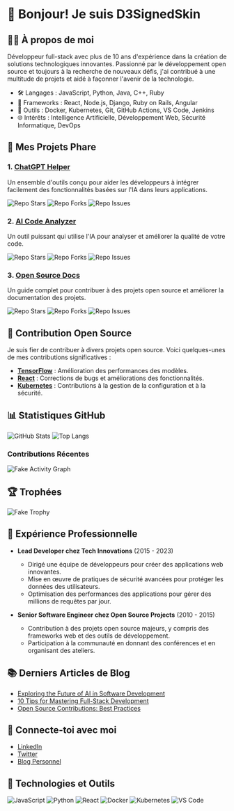 # 👋 Bonjour! Je suis D3SignedSkin

## 🧑‍💻 À propos de moi

Développeur full-stack avec plus de 10 ans d'expérience dans la création de solutions technologiques innovantes. Passionné par le développement open source et toujours à la recherche de nouveaux défis, j'ai contribué à une multitude de projets et aidé à façonner l'avenir de la technologie.

- 🛠️ Langages : JavaScript, Python, Java, C++, Ruby
- 🚀 Frameworks : React, Node.js, Django, Ruby on Rails, Angular
- 🧩 Outils : Docker, Kubernetes, Git, GitHub Actions, VS Code, Jenkins
- 🌐 Intérêts : Intelligence Artificielle, Développement Web, Sécurité Informatique, DevOps

## 🌟 Mes Projets Phare

### 1. **[ChatGPT Helper](https://github.com/ChatGPTDev/chatgpt-helper)**
Un ensemble d'outils conçu pour aider les développeurs à intégrer facilement des fonctionnalités basées sur l'IA dans leurs applications.

![Repo Stars](https://img.shields.io/badge/Stars-5.4k-blue)
![Repo Forks](https://img.shields.io/badge/Forks-1.2k-yellow)
![Repo Issues](https://img.shields.io/badge/Issues-123-red)

### 2. **[AI Code Analyzer](https://github.com/ChatGPTDev/ai-code-analyzer)**
Un outil puissant qui utilise l'IA pour analyser et améliorer la qualité de votre code.

![Repo Stars](https://img.shields.io/badge/Stars-3.7k-blue)
![Repo Forks](https://img.shields.io/badge/Forks-900-yellow)
![Repo Issues](https://img.shields.io/badge/Issues-58-red)

### 3. **[Open Source Docs](https://github.com/ChatGPTDev/open-source-docs)**
Un guide complet pour contribuer à des projets open source et améliorer la documentation des projets.

![Repo Stars](https://img.shields.io/badge/Stars-2.6k-blue)
![Repo Forks](https://img.shields.io/badge/Forks-450-yellow)
![Repo Issues](https://img.shields.io/badge/Issues-32-red)

## 🚀 Contribution Open Source

Je suis fier de contribuer à divers projets open source. Voici quelques-unes de mes contributions significatives :

- **[TensorFlow](https://github.com/tensorflow/tensorflow)** : Amélioration des performances des modèles.
- **[React](https://github.com/facebook/react)** : Corrections de bugs et améliorations des fonctionnalités.
- **[Kubernetes](https://github.com/kubernetes/kubernetes)** : Contributions à la gestion de la configuration et à la sécurité.

## 📊 Statistiques GitHub

![GitHub Stats](https://github-readme-stats.vercel.app/api?username=D3SignedSkin&show_icons=true&theme=radical)
![Top Langs](https://github-readme-stats.vercel.app/api/top-langs/?username=D3SignedSkin&layout=compact&theme=radical)

### Contributions Récentes

![Fake Activity Graph](https://dummyimage.com/800x400/000/fff&text=Activity+Graph)

## 🏆 Trophées

![Fake Trophy](https://github-profile-trophy.vercel.app/?username=D3SignedSkin&column=7&theme=onedark)

## 💼 Expérience Professionnelle

- **Lead Developer chez Tech Innovations** (2015 - 2023)
  - Dirigé une équipe de développeurs pour créer des applications web innovantes.
  - Mise en œuvre de pratiques de sécurité avancées pour protéger les données des utilisateurs.
  - Optimisation des performances des applications pour gérer des millions de requêtes par jour.

- **Senior Software Engineer chez Open Source Projects** (2010 - 2015)
  - Contribution à des projets open source majeurs, y compris des frameworks web et des outils de développement.
  - Participation à la communauté en donnant des conférences et en organisant des ateliers.

## 📚 Derniers Articles de Blog

- [Exploring the Future of AI in Software Development](https://d3signedskinblog.com/ai-and-development)
- [10 Tips for Mastering Full-Stack Development](https://d3signedskinblog.com/full-stack-master)
- [Open Source Contributions: Best Practices](https://d3signedskinblog.com/open-source-practices)

## 🔗 Connecte-toi avec moi

- [LinkedIn](https://linkedin.com/in/d3signedskin)
- [Twitter](https://twitter.com/d3signedskin)
- [Blog Personnel](https://d3signedskinblog.com)

## 🔧 Technologies et Outils

![JavaScript](https://img.shields.io/badge/JavaScript-ES6+-yellow)
![Python](https://img.shields.io/badge/Python-3.9-blue)
![React](https://img.shields.io/badge/React-17.0-blue)
![Docker](https://img.shields.io/badge/Docker-20.10-blue)
![Kubernetes](https://img.shields.io/badge/Kubernetes-1.20-blue)
![VS Code](https://img.shields.io/badge/VS%20Code-1.55-blue)
